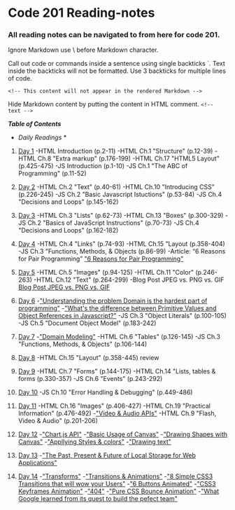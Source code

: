 # Code 201 Reading-notes

### All reading notes can be navigated to from here for code 201.

Ignore Markdown use \ before Markdown character.

Call out code or commands inside a sentence using single backticks `. Text inside the backticks will not be formatted. Use 3 backticks for multiple lines of code.

`<!-- This content will not appear in the rendered Markdown -->`

Hide Markdown content by putting the content in HTML comment. `<!-- text -->`

***Table of Contents***

* *Daily Readings* *

1. <a href="https://github.com/scottie-l/Reading-notes-201/blob/main/class-01.md">Day 1</a>
  -HTML Introduction (p.2-11)
  -HTML Ch.1 "Structure" (p.12-39)
  -HTML Ch.8 "Extra markup" (p.176-199)
  -HTML Ch.17 "HTML5 Layout" (p.425-475)
  -JS Introduction (p.1-10)
  -JS Ch.1 "The ABC of Programming" (p.11-52)

2. <a href="https://github.com/scottie-l/Reading-notes-201/blob/main/class-02.md">Day 2</a>
  -HTML Ch.2 "Text" (p.40-61)
  -HTML Ch.10 "Introducing CSS" (p.226-245)
  -JS Ch.2 "Basic Javascript Istuctions" (p.53-84)
  -JS Ch.4 "Decisions and Loops" (p.145-162)

3. <a href="https://github.com/scottie-l/Reading-notes-201/blob/main/class-03.md">Day 3</a>
  -HTML Ch.3 "Lists" (p.62-73)
  -HTML Ch.13 "Boxes" (p.300-329)
  -JS Ch.2 "Basics of JavaScript Instructions" (p.70-73)
  -JS Ch.4 "Decisions and Loops" (p.162-182)

4. <a href="https://github.com/scottie-l/Reading-notes-201/blob/main/class-04.md">Day 4</a>
  -HTML Ch.4 "Links" (p.74-93)
  -HTML Ch.15 "Layout (p.358-404)
  -JS Ch.3 "Functions, Methods, & Objects (p.86-99) 
  -Article: “6 Reasons for Pair Programming”  <a href="https://www.codefellows.org/blog/6-reasons-for-pair-programming/">"6 Reasons for Pair Programming"</a>

5. <a href="https://github.com/scottie-l/Reading-notes-201/blob/main/class-05.md">Day 5</a>
  -HTML Ch.5 "Images" (p.94-125) 
  -HTML Ch.11 "Color" (p.246-263)
  -HTML Ch.12 "Text" (p.264-299)
  -Blog Post JPEG vs. PNG vs. GIF <a href="https://blog.imagekit.io/jpeg-vs-png-vs-gif-which-image-format-to-use-and-when-c8913ae3e01d">Blog Post JPEG vs. PNG vs. GIF</a>

6. <a href="https://github.com/scottie-l/Reading-notes-201/blob/main/class-06.md">Day 6</a>
  -<a href="https://simpleprogrammer.com/understanding-the-problem-domain-is-the-hardest-part-of-programming">"Understanding the problem Domain is the hardest part of programming"</a>
  -<a href="https://betterprogramming.pub/intermediate-javascript-whats-the-difference-between-primitive-values-and-object-references-e863d70677b">"What's the difference between Primitive Values and Object References in Javascript?"</a>
  -JS Ch.3 "Object Literals" (p.100-105) 
  -JS Ch.5 "Document Object Model" (p.183-242)

7. <a href="https://github.com/scottie-l/Reading-notes-201/blob/main/class-07.md">Day 7</a>
  -<a href="https://github.com/codefellows/domain_modeling#domain-modeling">"Domain Modeling"</a>
  -HTML Ch.6 "Tables" (p.126-145)
  -JS Ch.3 "Functions, Methods, & Objects" (p.106-144) 

8. <a href="https://github.com/scottie-l/Reading-notes-201/blob/main/class-08.md">Day 8</a>
  -HTML Ch.15 "Layout" (p.358-445) review

9. <a href="https://github.com/scottie-l/Reading-notes-201/blob/main/class-09.md">Day 9</a>
  -HTML Ch.7 "Forms" (p.144-175)
  -HTML Ch.14 "Lists, tables & forms (p.330-357)
  -JS Ch.6 "Events" (p.243-292)

10. <a href="https://github.com/scottie-l/Reading-notes-201/blob/main/class-10.md">Day 10</a>
  -JS Ch.10 "Error Handling & Debugging" (p.449-486)

11. <a href="https://github.com/scottie-l/Reading-notes-201/blob/main/class-11.md">Day 11</a>
  -HTML Ch.16 "Images" (p.406-427)
  -HTML Ch.19 "Practical Information" (p.476-492)
  -<a href = "https://developer.mozilla.org/en-US/docs/Learn/JavaScript/Client-side_web_APIs/Video_and_audio_APIs">"Video & Audio APIs"</a>
  -HTML Ch.9 "Flash, Video & Audio" (p.201-206)

12. <a href="https://github.com/scottie-l/Reading-notes-201/blob/main/class-12.md">Day 12</a>
  -<a href = "https://www.webdesignerdepot.com/2013/11/easily-create-stunning-animated-charts-with-chart-js/">"Chart.js API"</a>
  -<a href = "https://developer.mozilla.org/en-US/docs/Web/API/Canvas_API/Tutorial/Basic_usage">"Basic Usage of Canvas"</a>
  -<a href = "https://developer.mozilla.org/en-US/docs/Web/API/Canvas_API/Tutorial/Drawing_shapes">"Drawing Shapes with Canvas"</a> 
  -<a href = "https://developer.mozilla.org/en-US/docs/Web/API/Canvas_API/Tutorial/Applying_styles_and_colors">"Appllying Styles & colors"</a>
  -<a href = "https://developer.mozilla.org/en-US/docs/Web/API/Canvas_API/Tutorial/Drawing_text">"Drawing text"</a>

13. <a href="https://github.com/scottie-l/Reading-notes-201/blob/main/class-13.md">Day 13</a>
  -<a href = "http://diveinto.html5doctor.com/storage.html">"The Past, Present & Future of Local Storage for Web Applications"</a>

14. <a href="https://github.com/scottie-l/Reading-notes-201/blob/main/class-14.md">Day 14</a>
  -<a href = "https://learn.shayhowe.com/advanced-html-css/css-transforms/">"Transforms"</a>
  -<a href = "https://learn.shayhowe.com/advanced-html-css/transitions-animations/">"Transitions & Animations"</a>
  -<a href = "https://www.webdesignerdepot.com/2014/05/8-simple-css3-transitions-that-will-wow-your-usersa ">"8 Simple CSS3 Transitions that will wow your Users"</a>
  -<a href = "https://codepen.io/retyui/pen/ByoaXV">"6 Buttons Animated"</a>
  -<a href = "https://codepen.io/akshaychauhan/pen/oAfae">"CSS3 Keyframes Animation"</a>
  -<a href = "https://codepen.io/kieranfivestars/pen/MYdQxX">"404"</a>
  -<a href = "https://codepen.io/dp_lewis/pen/gCfBv">"Pure CSS Bounce Animation"</a>
  -<a href = "https://www.nytimes.com/2016/02/28/magazine/what-google-learned-from-its-quest-to-build-the-perfect-team.html">"What Google learned from its quest to build the pefect team"</a>
